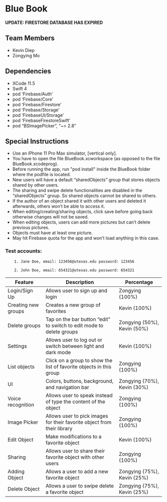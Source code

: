 # Blue Book

**UPDATE: FIRESTORE DATABASE HAS EXPIRED**

## Team Members
- Kevin Diep
- Zongying Mo

## Dependencies
- XCode 11.5
- Swift 4
- pod ‘Firebase/Auth’
- pod ‘Firebase/Core’
- pod ‘Firebase/Firestore’
- pod ‘Firebase/Storage’
- pod ‘FirebaseUI/Storage’
- pod ‘FirebaseFirestoreSwift’
- pod “BSImagePicker”, “\~> 2.8”

## Special Instructions
- Use an iPhone 11 Pro Max simulator, ​[vertical only].
- You have to open the file BlueBook.xcworkspace (as opposed to the file
BlueBook.xcodeprog).
- Before running the app, run "pod install" inside the BlueBook folder where 
the podfile is located.
- New users will have a default “sharedObjects” group that stores objects 
shared by other users.
- The sharing and swipe delete functionalities are disabled in the 
“sharedObjects” group. So shared objects cannot be shared to others.
- If the author of an object shared it with other users and deleted it 
afterwards, others won’t be able to access it.
- When editing/creating/sharing objects, click save before going back otherwise 
changes will not be saved.
- When editing objects, users can add more pictures but can’t delete previous 
pictures.
- Objects must have at least one picture.
- May hit Firebase quota for the app and won’t load anything in this case.

### Test accounts:
	
		1. Jane Doe, email: ​123456@utexas.edu password: 123456

		2. John Doe, email: 654321​@utexas.edu password: 654321


| Feature | Description | Percentage |
| ------- | ----------- | ---------- |
| Login/Sign Up | Allows user to sign up and login | Zongying (100%) | 
| Creating new groups | Creates a new group of favorites | Kevin (100%) | 
| Delete groups | Tap on the bar button “edit” to switch to edit mode to delete groups | Zongying (50%), Kevin (50%) | 
| Settings | Allows user to log out or switch between light and dark mode | Kevin (100%) | 
| List objects | Click on a group to show the list of favorite objects in this group | Zongying (100%) | 
| UI | Colors, buttons, background, and navigation bar | Zongying (70%), Kevin (30%) | 
| Voice recognition | Allows user to speak instead of type the content of the object | Zongying (100%) | 
| Image Picker | Allows user to pick images for their favorite object from their library | Zongying (100%) | 
| Edit Object | Make modifications to a favorite object | Kevin (100%) | 
| Sharing | Allows user to share their favorite object with other users | Zongying (100%) | 
| Adding Object | Allows a user to add a new favorite object | Zongying (75%), Kevin (25%) | 
| Delete Object | Allows a user to swipe delete a favorite object | Zongying (75%), Kevin (25%) | 

